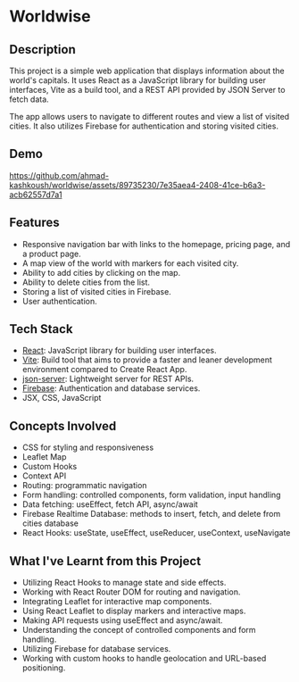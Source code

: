 # Worldwise

## Description

This project is a simple web application that displays information about the
world's capitals. It uses React as a JavaScript library for building user
interfaces, Vite as a build tool, and a REST API provided by JSON Server to
fetch data.

The app allows users to navigate to different routes and view a list of visited
cities. It also utilizes Firebase for authentication and storing visited cities.
## Demo


https://github.com/ahmad-kashkoush/worldwise/assets/89735230/7e35aea4-2408-41ce-b6a3-acb62557d7a1


## Features

- Responsive navigation bar with links to the homepage, pricing page, and a
  product page.
- A map view of the world with markers for each visited city.
- Ability to add cities by clicking on the map.
- Ability to delete cities from the list.
- Storing a list of visited cities in Firebase.
- User authentication.

## Tech Stack

- [React](https://reactjs.org/): JavaScript library for building user
  interfaces.
- [Vite](https://vitejs.dev/): Build tool that aims to provide a faster and
  leaner development environment compared to Create React App.
- [json-server](https://github.com/typicode/json-server): Lightweight server for
  REST APIs.
- [Firebase](https://firebase.google.com/): Authentication and database
  services.
- JSX, CSS, JavaScript

## Concepts Involved

- CSS for styling and responsiveness
- Leaflet Map
- Custom Hooks
- Context API
- Routing: programmatic navigation
- Form handling: controlled components, form validation, input handling
- Data fetching: useEffect, fetch API, async/await
- Firebase Realtime Database: methods to insert, fetch, and delete from cities
  database
- React Hooks: useState, useEffect, useReducer, useContext, useNavigate

## What I've Learnt from this Project

- Utilizing React Hooks to manage state and side effects.
- Working with React Router DOM for routing and navigation.
- Integrating Leaflet for interactive map components.
- Using React Leaflet to display markers and interactive maps.
- Making API requests using useEffect and async/await.
- Understanding the concept of controlled components and form handling.
- Utilizing Firebase for database services.
- Working with custom hooks to handle geolocation and URL-based positioning.
